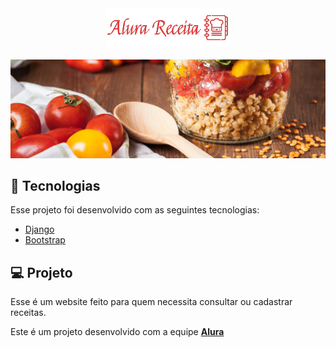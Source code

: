 <!-- Logo -->
<div align="center">
<img  src="static/img/core-img/logo2.png"/> <br> <br>
</div>

<div align="center">
<img  src="static/img/bg-img/tomate_banner.jpg"/> <br>

</div>

## 🧪 Tecnologias

Esse projeto foi desenvolvido com as seguintes tecnologias:
- [Django](https://www.djangoproject.com/)
- [Bootstrap](https://getbootstrap.com/)
## 💻 Projeto

Esse é um website feito para quem necessita consultar ou cadastrar receitas.

Este é um projeto desenvolvido com a equipe **[Alura](https://www.alura.com.br/)**

